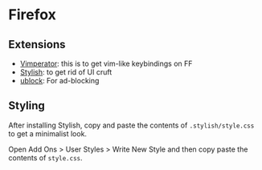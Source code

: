# Firefox

## Extensions

- [Vimperator](https://addons.mozilla.org/en-us/firefox/addon/vimperator/): this is to get vim-like keybindings on FF
- [Stylish](https://addons.mozilla.org/en-us/firefox/addon/stylish/?src=search): to get rid of UI cruft
- [ublock](https://addons.mozilla.org/En-us/firefox/addon/ublock/): For ad-blocking

## Styling

After installing Stylish, copy and paste the contents of `.stylish/style.css` to get a minimalist look.

Open Add Ons > User Styles > Write New Style and then copy paste the contents of `style.css`.

